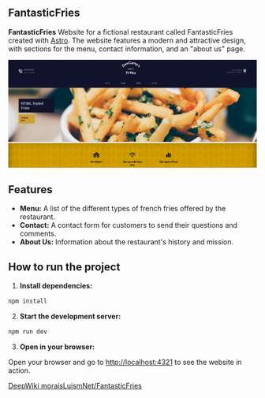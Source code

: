 ## FantasticFries

**FantasticFries** Website for a fictional restaurant called FantasticFries created with [Astro](https://astro.build/). The website features a modern and attractive design, with sections for the menu, contact information, and an "about us" page.

![FantasticFries](img/FantasticFries.png)
## Features

- **Menu:** A list of the different types of french fries offered by the restaurant.
- **Contact:** A contact form for customers to send their questions and comments.
- **About Us:** Information about the restaurant's history and mission.

## How to run the project

1. **Install dependencies:**

```bash
npm install
```

2. **Start the development server:**

```bash
npm run dev
```

3. **Open in your browser:**

Open your browser and go to [http://localhost:4321](http://localhost:4321) to see the website in action.

[DeepWiki moraisLuismNet/FantasticFries](https://deepwiki.com/moraisLuismNet/FantasticFries)

